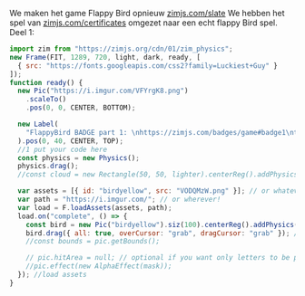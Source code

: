 We maken het game Flappy Bird opnieuw [zimjs.com/slate](https://zimjs.com/slate)
We hebben het spel van [zimjs.com/certificates](https://zimjs.com/certificates) omgezet naar een echt flappy Bird spel.
Deel 1:
```javascript
import zim from "https://zimjs.org/cdn/01/zim_physics";
new Frame(FIT, 1289, 720, light, dark, ready, [
  { src: "https://fonts.googleapis.com/css2?family=Luckiest+Guy" }
]);
function ready() {
  new Pic("https://i.imgur.com/VFYrgK8.png")
    .scaleTo()
    .pos(0, 0, CENTER, BOTTOM);

  new Label(
    "FlappyBird BADGE part 1: \nhttps://zimjs.com/badges/game#badge1\nto do: click and drag somewhere els the bird onto the stage"
  ).pos(0, 40, CENTER, TOP);
  //1 put your code here
  const physics = new Physics();
  physics.drag();
  //const cloud = new Rectangle(50, 50, lighter).centerReg().addPhysics();

  var assets = [{ id: "birdyellow", src: "VODQMzW.png" }]; // or whatever!
  var path = "https://i.imgur.com/"; // or wherever!
  var load = F.loadAssets(assets, path);
  load.on("complete", () => {
    const bird = new Pic("birdyellow").siz(100).centerReg().addPhysics();
    bird.drag({ all: true, overCursor: "grab", dragCursor: "grab" }); // NOT .cur({dragCursor:"grab"})
    //const bounds = pic.getBounds();

    // pic.hitArea = null; // optional if you want only letters to be pressed
    //pic.effect(new AlphaEffect(mask));
  }); //load assets
}

   ```
